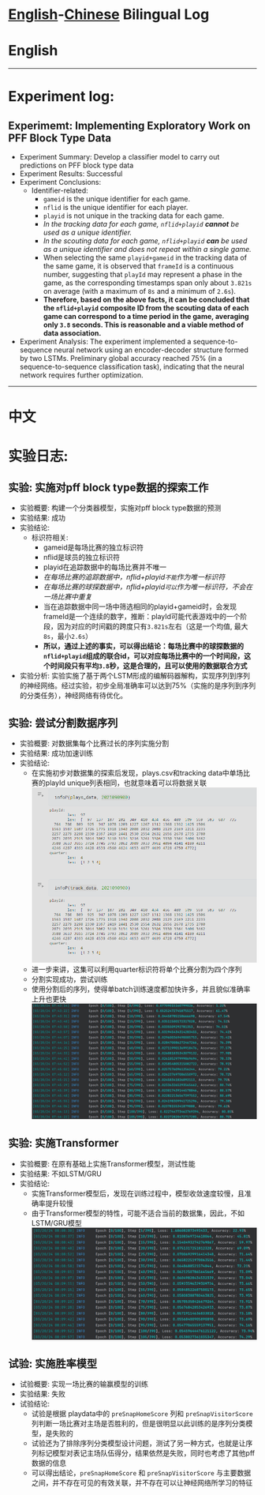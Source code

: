 # [English](#English)-[Chinese](#中文) Bilingual Log

# English
---

# Experiment log:

## Experimemt: Implementing Exploratory Work on PFF Block Type Data

- Experiment Summary: Develop a classifier model to carry out predictions on PFF block type data
- Experiment Results: Successful
- Experiment Conclusions:
    - Identifier-related:
        - `gameid` is the unique identifier for each game.
        - `nflid` is the unique identifier for each player.
        - `playid` is not unique in the tracking data for each game.
        - *In the tracking data for each game, `nflid+playid` **cannot** be used as a unique identifier.*
        - *In the scouting data for each game, `nflid+playid` **can** be used as a unique identifier and does not repeat within a single game.*
        - When selecting the same `playid+gameid` in the tracking data of the same game, it is observed that `frameId` is a continuous number, suggesting that `playId` may represent a phase in the game, as the corresponding timestamps span only about `3.821s` on average (with a maximum of `8s` and a minimum of `2.6s`).
        - **Therefore, based on the above facts, it can be concluded that the `nflid+playid` composite ID from the scouting data of each game can correspond to a time period in the game, averaging only `3.8` seconds. This is reasonable and a viable method of data association.**
- Experiment Analysis: The experiment implemented a sequence-to-sequence neural network using an encoder-decoder structure formed by two LSTMs. Preliminary global accuracy reached 75% (in a sequence-to-sequence classification task), indicating that the neural network requires further optimization.


---

# 中文

# 实验日志:

## 实验: 实施对pff block type数据的探索工作

- 实验概要: 构建一个分类器模型，实施对pff block type数据的预测
- 实验结果: 成功
- 实验结论:
    - 标识符相关:
        - gameid是每场比赛的独立标识符
        - nflid是球员的独立标识符
        - playid在追踪数据中的每场比赛并不唯一
        - *在每场比赛的追踪数据中，nflid+playid`不能`作为唯一标识符*
        - *在每场比赛的球探数据中，nflid+playid`可以`作为唯一标识符，不会在一场比赛中重复*
        - 当在追踪数据中同一场中筛选相同的playid+gameid时，会发现frameId是一个连续的数字，推断：playId可能代表游戏中的一个阶段，因为对应的时间戳的跨度只有`3.821s`左右（这是一个均值, 最大`8s`，最小`2.6s`）
        - **所以，通过上述的事实，可以得出结论：每场比赛中的球探数据的`nflid+playid`组成的联合id，可以对应每场比赛中的一个时间段，这个时间段只有平均`3.8`秒，这是合理的，且可以使用的数据联合方式**
- 实验分析: 实验实施了基于两个LSTM形成的编解码器解构，实现序列到序列的神经网络。经过实验，初步全局准确率可以达到75%（实施的是序列到序列的分类任务），神经网络有待优化。


## 实验: 尝试分割数据序列

- 实验概要: 对数据集每个比赛过长的序列实施分割
- 实验结果: 成功加速训练
- 实验结论:
  - 在实施初步对数据集的探索后发现，plays.csv和tracking data中单场比赛的playId unique列表相同，也就意味着可以将数据关联![img_1.png](images%2Fimg_1.png)
  - 进一步来讲，这集可以利用quarter标识符将单个比赛分割为四个序列
  - 分割实现成功，尝试训练
  - 使用分割后的序列，使得单batch训练速度都加快许多，并且貌似准确率上升也更快 ![img.png](images%2Fimg.png)

## 实验: 实施Transformer

- 实验概要: 在原有基础上实施Transformer模型，测试性能
- 实验结果: 不如LSTM/GRU
- 实验结论:
  - 实施Transformer模型后，发现在训练过程中，模型收敛速度较慢，且准确率提升较慢
  - 由于Transformer模型的特性，可能不适合当前的数据集，因此，不如LSTM/GRU模型![img_2.png](images%2Fimg_2.png)

## 试验: 实施胜率模型

- 试验概要: 实现一场比赛的输赢模型的训练
- 实验结果: 失败
- 试验结论:
  - 试验是根据 playdata中的 `preSnapHomeScore` 列和 `preSnapVisitorScore` 列判断一场比赛对主场是否胜利的，但是很明显以此训练的是序列分类模型，是失败的
  - 试验还为了排除序列分类模型设计问题，测试了另一种方式，也就是让序列标记模型对表记主场队伍得分，结果依然是失败，同时也考虑了其他pff数据的信息
  - 可以得出结论，`preSnapHomeScore` 和 `preSnapVisitorScore` 与主要数据之间，并不存在可见的有效关联，并不存在可以让神经网络所学习的特征

